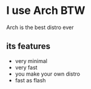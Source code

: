 # I use Arch BTW

Arch is the best distro ever

## its features

- very minimal
- very fast
- you make your own distro
- fast as flash




